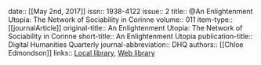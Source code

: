 date:: [[May 2nd, 2017]]
issn:: 1938-4122
issue:: 2
title:: @An Enlightenment Utopia: The Network of Sociability in Corinne
volume:: 011
item-type:: [[journalArticle]]
original-title:: An Enlightenment Utopia: The Network of Sociability in Corinne
short-title:: An Enlightenment Utopia
publication-title:: Digital Humanities Quarterly
journal-abbreviation:: DHQ
authors:: [[Chloe Edmondson]]
links:: [Local library](zotero://select/groups/2386895/items/SPBZRNCA), [Web library](https://www.zotero.org/groups/2386895/items/SPBZRNCA)
